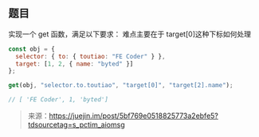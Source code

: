 ## 题目

实现一个 get 函数，满足以下要求：
难点主要在于 target[0]这种下标如何处理

```javascript
const obj = {
  selector: { to: { toutiao: "FE Coder" } },
  target: [1, 2, { name: "byted" }]
};

get(obj, "selector.to.toutiao", "target[0]", "target[2].name");

// [ 'FE Coder', 1, 'byted']
```

> 来源：https://juejin.im/post/5bf769e0518825773a2ebfe5?tdsourcetag=s_pctim_aiomsg
